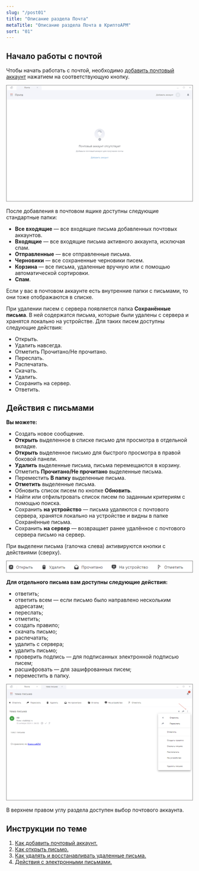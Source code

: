 ```yaml
---
slug: "/post01"
title: "Описание раздела Почта"
metaTitle: "Описание раздела Почта в КриптоАРМ"
sort: "01"
---
```


## Начало работы с почтой

Чтобы начать работать с почтой, необходимо [добавить почтовый аккаунт](./02-add-account.md) нажатием на соответствующую кнопку.

![./images/mail-01.png](./images/mail-01.png "Раздел Почта")

После добавления в почтовом ящике доступны следующие стандартные папки:  

- **Все входящие** — все входящие письма добавленных почтовых аккаунтов.  
- **Входящие** — все входящие письма активного аккаунта, исключая спам.  
- **Отправленные** — все отправленные письма.  
- **Черновики** — все сохраненные черновики писем.  
- **Корзина** — все письма, удаленные вручную или с помощью автоматической сортировки.  
- **Спам**.  

<!-- ![./images/standard-folders.png](./images/standard-folders.png "Стандартные папки") -->

Если у вас в почтовом аккаунте есть внутренние папки с письмами, то они тоже отображаются в списке.  

При удалении писем с сервера появляется папка **Сохранённые письма**. В ней содержатся письма, которые были удалены с сервера и хранятся локально на устройстве. Для таких писем доступны следующие действия:   

- Открыть.
- Удалить навсегда.
- Отметить Прочитано/Не прочитано. 
- Переслать.
- Распечатать.  
- Скачать.
- Удалить.  
- Сохранить на сервер.  
- Ответить.  

## Действия с письмами

**Вы можете:**   

- Cоздать новое сообщение.  
- **Открыть** выделенное в списке письмо для просмотра в отдельной вкладке.  
- **Открыть** выделенное письмо для быстрого просмотра в правой боковой панели.  
- **Удалить** выделенные письма, письма перемещаются в корзину.
- Отметить **Прочитано/Не прочитано** выделенные письма.
- Переместить **В папку** выделенные письма.  
- **Отметить** выделенные письма.
- Обновить список писем по кнопке **Обновить**.  
- Найти или отфильтровать список писем по заданным критериям с помощью поиска.  
- Сохранить **на устройство** — письма удаляются с почтового сервера, хранятся локально на устройстве и видны в папке Сохранённые письма.  
- Сохранить **на сервер** — возвращает ранее удалённое с почтового сервера письмо на сервер.  

При выделени письма (галочка слева) активируются кнопки с действиями (сверху).

![Действия с письмами](./images/mail-actions.png "Действия с письмами")

**Для отдельного письма вам доступны следующие действия:**   

- ответить;  
- ответить всем — если письмо было направлено нескольким адресатам; 
- переслать; 
- отметить;
- создать правило;
- скачать письмо;  
- распечатать;  
- удалить с сервера;   
- удалить письмо;
- проверить подпись — для подписанных электронной подписью писем;  
- расшифровать — для зашифрованных писем;  
- переместить в папку.      

![Действия с письмом](./images/actions-with-mail.png "Действия с письмом")

В верхнем правом углу раздела доступен выбор почтового аккаунта.   

## Инструкции по теме

1. [Как добавить почтовый аккаунт.](./02-add-account.md)    
2. [Как открыть письмо.](./10-view-mail.md)    
3. [Как удалять и восстанавливать удаленные письма.](./17-delete-mail.md)    
4. [Действия с электронными письмами.](./11-answer-mail.md)    